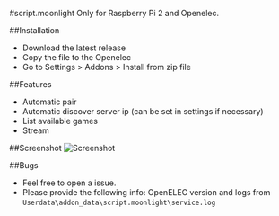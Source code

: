 #script.moonlight
Only for Raspberry Pi 2 and Openelec.

##Installation
- Download the latest release
- Copy the file to the Openelec
- Go to Settings > Addons > Install from zip file

##Features
- Automatic pair
- Automatic discover server ip (can be set in settings if necessary)
- List available games
- Stream

##Screenshot
![Screenshot](http://dead.github.io/images/moonlight-openelec.png "Screenshot")

##Bugs
- Feel free to open a issue.
- Please provide the following info: OpenELEC version and logs from `Userdata\addon_data\script.moonlight\service.log`
